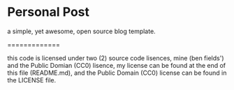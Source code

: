Personal Post
=============

a simple, yet awesome, open source blog template.

=============

this code is licensed under two (2) source code lisences, mine (ben fields') and the Public Domian (CC0) lisence, my license can be found at the end of this file (README.md), and the Public Domain (CC0) license can be found in the LICENSE file.
